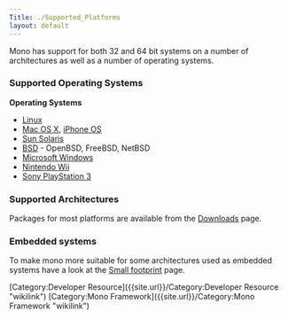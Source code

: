 ```yaml
---
Title: ./Supported_Platforms
layout: default
---
```


Mono has support for both 32 and 64 bit systems on a number of
architectures as well as a number of operating systems.

### Supported Operating Systems

**Operating Systems**

-   [Linux]({{site.url}}/Mono:Linux "wikilink")
-   [Mac OS X]({{site.url}}/Mono:OSX "wikilink"), [iPhone OS]({{site.url}}/Mono:Iphone "wikilink")
-   [Sun Solaris]({{site.url}}/Mono:Solaris "wikilink")
-   [BSD]({{site.url}}/Mono:BSD "wikilink") - OpenBSD, FreeBSD, NetBSD
-   [Microsoft Windows]({{site.url}}/Mono:Windows "wikilink")
-   [Nintendo Wii]({{site.url}}/Mono:Wii "wikilink")
-   [Sony PlayStation 3](Mono:PlayStation3{{site.url}}/ "wikilink")

### Supported Architectures

Packages for most platforms are available from the
[Downloads]({{site.url}}/Downloads "wikilink") page.

### Embedded systems

To make mono more suitable for some architectures used as embedded
systems have a look at the [Small footprint]({{site.url}}/Small_footprint "wikilink")
page.

[Category:Developer Resource]({{site.url}}/Category:Developer Resource "wikilink")
[Category:Mono Framework]({{site.url}}/Category:Mono Framework "wikilink")
